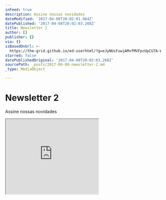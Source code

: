 ```yaml
---
inFeed: true
description: Assine nossas novidades
dateModified: '2017-04-08T20:02:01.964Z'
datePublished: '2017-04-08T20:02:03.268Z'
title: Newsletter 2
author: []
publisher: {}
via: {}
isBasedOnUrl: >-
  https://the-grid.github.io/ed-userhtml/?g=eJyNUsFuwjAMvfMVFpcUpCU7A-WwsdNgmjRu0w5e4kJQk1RNylZN-_clFI0yOMyHyEn8nu1nz7ysdRUgtBXlw0CfQexwj93rcD4YQDQxHsN6qz14kkE7C9F1tmzBEilS0ZcEFdVQ4YZAF2DQNljGAOmqVtsNjMfiwBT_spTKFbDCJmj5snhcOkwkeQ6ssYoKbUmxEXwdAMn2WF9GQ6gbmp7FbAkV9CwH5WRjyAa-ofBQUnL9XbvGzRMaylgCsNHr7ds5z1GSazyyJgx0pMpYF8lGJ3z3wlOPPTz7Iyy7APha9hOybQiVnwhRNGVZ6oJQxrZNy81BB24piM4VhpRGsfPH-03hasN3_jJFnJj7FSiHorGHYWZ9qZP9Sh0RSe2s1973yU3icawqsup-q0uVdWlG0ytzWziD2v6vL3aNYIlxiVLV56Uy37wbHUJcsRV5H7ePTWD4XBJ6gg_UgXM-PBU_6M6Z6EqdD34AryrjrA
starred: false
datePublishedOriginal: '2017-04-08T20:02:03.268Z'
sourcePath: _posts/2017-04-08-newsletter-2.md
_type: MediaObject

---
```

# Newsletter 2

Assine nossas novidades

<iframe src="https://the-grid.github.io/ed-userhtml/?g=eJyNUsFuwjAMvfMVFpcUpCU7A-WwsdNgmjRu0w5e4kJQk1RNylZN-_clFI0yOMyHyEn8nu1nz7ysdRUgtBXlw0CfQexwj93rcD4YQDQxHsN6qz14kkE7C9F1tmzBEilS0ZcEFdVQ4YZAF2DQNljGAOmqVtsNjMfiwBT_spTKFbDCJmj5snhcOkwkeQ6ssYoKbUmxEXwdAMn2WF9GQ6gbmp7FbAkV9CwH5WRjyAa-ofBQUnL9XbvGzRMaylgCsNHr7ds5z1GSazyyJgx0pMpYF8lGJ3z3wlOPPTz7Iyy7APha9hOybQiVnwhRNGVZ6oJQxrZNy81BB24piM4VhpRGsfPH-03hasN3_jJFnJj7FSiHorGHYWZ9qZP9Sh0RSe2s1973yU3icawqsup-q0uVdWlG0ytzWziD2v6vL3aNYIlxiVLV56Uy37wbHUJcsRV5H7ePTWD4XBJ6gg_UgXM-PBU_6M6Z6EqdD34AryrjrA" height="244" style=""></iframe>